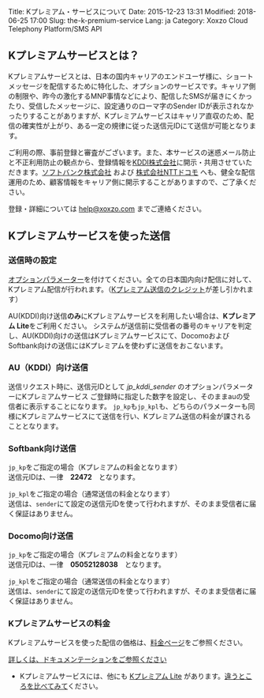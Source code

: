 Title: Kプレミアム・サービスについて
Date: 2015-12-23 13:31
Modified: 2018-06-25 17:00
Slug: the-k-premium-service
Lang: ja
Category: Xoxzo Cloud Telephony Platform/SMS API

## Kプレミアムサービスとは？

Kプレミアムサービスとは、日本の国内キャリアのエンドユーザ様に、ショートメッセージを配信するために特化した、オプションのサービスです。キャリア側の制限や、昨今の激化するMNP事情などにより、配信したSMSが届きにくかったり、受信したメッセージに、設定通りのローマ字のSender IDが表示されなかったりすることがありますが、Kプレミアムサービスはキャリア直収のため、配信の確実性が上がり、ある一定の規律に従った送信元IDにて送信が可能となります。

ご利用の際、事前登録と審査がございます。また、本サービスの迷惑メール防止と不正利用防止の観点から、登録情報を[KDDI株式会社](http://www.kddi.com/)に開示・共用させていただきます。[ソフトバンク株式会社](https://www.softbank.jp/) および [株式会社NTTドコモ](https://www.nttdocomo.co.jp/) へも、健全な配信運用のため、顧客情報をキャリア側に開示することがありますので、ご了承ください。

登録・詳細については [help@xoxzo.com](mailto:help@xoxzo.com) までご連絡ください。

## Kプレミアムサービスを使った送信

### 送信時の設定

[オプションパラメーター](http://docs.xoxzo.com/ja/sms.html#jp-specific-optional-parameters)を付けてください。全ての日本国内向け配信に対して、Kプレミアム配信が行われます。（[Kプレミアム送信のクレジット](https://www.xoxzo.com/ja/about/pricing/#sms)が差し引かれます）

AU(KDDI)向け送信**のみ**にKプレミアムサービスを利用したい場合は、**Kプレミアム Lite**をご利用ください。
システムが送信前に受信者の番号のキャリアを判定し、AU(KDDI)向けの送信はKプレミアムサービスにて、DocomoおよびSoftbank向けの送信にはKプレミアムを使わずに送信をおこないます。

### AU（KDDI）向け送信

送信リクエスト時に、送信元IDとして *jp_kddi_sender* のオプションパラメーターにKプレミアムサービス
ご登録時に指定した数字を設定し、そのままauの受信者に表示することになります。
```jp_kp```も```jp_kpl```も、どちらのパラメーターも同様にKプレミアムサービスにて送信を行い、Kプレミアム送信の料金が課されることとなります。

### Softbank向け送信

```jp_kp```をご指定の場合（Kプレミアムの料金となります）</br>
送信元IDは、一律　__22472__　となります。

```jp_kpl```をご指定の場合（通常送信の料金となります）</br>
送信は、```sender```にて設定の送信元IDを使って行われますが、そのまま受信者に届く保証はありません。

### Docomo向け送信

```jp_kp```をご指定の場合（Kプレミアムの料金となります）</br>
送信元IDは、一律　__05052128038__　となります。

```jp_kpl```をご指定の場合（通常送信の料金となります）</br>
送信は、```sender```にて設定の送信元IDを使って行われますが、そのまま受信者に届く保証はありません。

### Kプレミアムサービスの料金

Kプレミアムサービスを使った配信の価格は、[料金ページ](https://www.xoxzo.com/ja/about/pricing/#sms)をご参照ください。

[詳しくは、ドキュメンテーションをご参照ください](http://docs.xoxzo.com/ja/sms.html#jp-specific-optional-parameters)

* Kプレミアムサービスには、他にも [Kプレミアム Lite](https://help.xoxzo.com/ja/xoxzo-cloud-telephony-platform/articles/the-k-premium-lite) があります。[違うところを比べてみて](https://help.xoxzo.com/ja/xoxzo-cloud-telephony-platform/articles/the-k-premium-service-comparison)ください。
